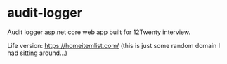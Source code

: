 # audit-logger
Audit logger asp.net core web app built for 12Twenty interview.

Life version: https://homeitemlist.com/ (this is just some random domain I had sitting around...)
